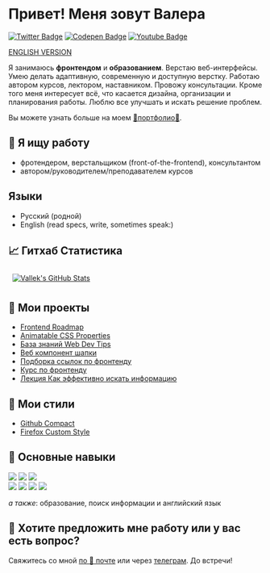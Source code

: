 # Привет! Меня зовут Валера

[![Twitter Badge](https://img.shields.io/badge/Twitter-profile-informational?style=flat&logo=twitter&logoColor=white&color=1CA2F1)](https://twitter.com/_vallek)
[![Codepen Badge](https://img.shields.io/badge/CodePen-profile-informational?style=flat&logo=codepen&logoColor=white&color=black)](https://codepen.io/vallek)
[![Youtube Badge](https://img.shields.io/badge/Youtube-channel-informational?style=flat&logo=twitter&logoColor=white&color=e60000)](https://www.youtube.com/channel/UCzS4sE_0ltfSz6qx_FUCTdA)

[ENGLISH VERSION](README.en-EN.md)

Я занимаюсь **фронтендом** и **образованием**. Верстаю веб-интерфейсы. Умею делать адаптивную, современную и доступную верстку. Работаю автором курсов, лектором, наставником. Провожу консультации. Кроме того меня интересует всё, что касается дизайна, организации и планирования работы. Люблю все улучшать и искать решение проблем.

Вы можете узнать больше на моем [💎портфолио💎](https://vallek.github.io/).

## 🔎 Я ищу работу
* фротендером, верстальщиком (front-of-the-frontend), консультантом
* автором/руководителем/преподавателем курсов

## Языки
* Русский (родной)
* English (read specs, write, sometimes speak:)

## 📈 Гитхаб Статистика
<a href="https://github.com/Vallek">
  <img style="margin:0.5rem" src="https://github-readme-stats-sigma-five.vercel.app/api?username=vallek&hide_rank=true&show_icons=true&line_height=27&count_private=true&title_color=da575c&text_color=c9cacc&icon_color=da575c&bg_color=1A2B34" alt="Vallek's GitHub Stats">
</a>

## 📌 Мои проекты
* [Frontend Roadmap](https://vallek.github.io/frontend-roadmap-ru/)
* [Animatable CSS Properties](https://vallek.github.io/animatable-css/)
* [База знаний Web Dev Tips](https://github.com/Vallek/webdevtips)
* [Веб компонент шапки](https://github.com/Vallek/vallek-custom-header)
* [Подборка ссылок по фронтенду](https://vallek.github.io/web-links/index.html)
* [Курс по фронтенду](https://vallek.github.io/pages/courses/web.html)
* [Лекция Как эффективно искать информацию](https://vallek.github.io/pages/projects/search.html)

## 🧰 Мои стили
* [Github Compact](https://github.com/Vallek/vallek-github-custom-css)
* [Firefox Custom Style](https://github.com/Vallek/vallek-firefox-custom-css)

## 💼 Основные навыки
[![](https://img.shields.io/badge/Code-HTML-informational?style=flat&logo=html5&logoColor=white&color=da575c)](https://vallek.github.io/pages/site/skills.html#html)
[![](https://img.shields.io/badge/Code-CSS-informational?style=flat&logo=css3&logoColor=white&color=da575c)](https://vallek.github.io/pages/site/skills.html#html)
[![](https://img.shields.io/badge/Code-JavaScript-informational?style=flat&logo=javascript&logoColor=white&color=da575c)](https://vallek.github.io/pages/site/skills.html#js)<br>
[![](https://img.shields.io/badge/Tools-Git-informational?style=flat&logo=git&logoColor=white&color=da575c)](https://vallek.github.io/pages/site/skills.html#git)
[![](https://img.shields.io/badge/Tools-BEM-informational?style=flat&logo=bem&logoColor=white&color=da575c)](https://vallek.github.io/pages/site/skills.html#bem)
[![](https://img.shields.io/badge/Tools-Figma-informational?style=flat&logo=figma&logoColor=white&color=da575c)](https://vallek.github.io/pages/site/skills.html#figma)
[![](https://img.shields.io/badge/Tools-Jekyll-informational?style=flat&logo=jekyll&logoColor=white&color=da575c)](https://vallek.github.io/pages/site/skills.html#jekyll)

*а также*: образование, поиск информации и английский язык

## 💬 Хотите предложить мне работу или у вас есть вопрос?
Свяжитесь со мной [по 📧 почте](mailto:vwebdis@gmail.com) или через [телеграм](https://t.me/webval). До встречи!
